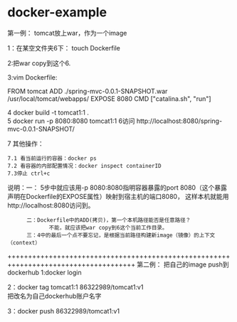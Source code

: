 # docker-example
第一例：
tomcat放上war，作为一个image

1：在某空文件夹6下：
touch Dockerfile

2:把war copy到这个6.

3:vim Dockerfile:

FROM tomcat
ADD ./spring-mvc-0.0.1-SNAPSHOT.war  /usr/local/tomcat/webapps/
EXPOSE 8080
CMD ["catalina.sh", "run"]

4 docker build -t tomcat1:1 .  
5 docker run -p 8080:8080 tomcat1:1
6访问 http://localhost:8080/spring-mvc-0.0.1-SNAPSHOT/

7 其他操作：
    
    7.1 看当前运行的容器：docker ps
    7.2 看容器的内部配置情况：docker inspect containerID
    7.3停止 ctrl+c

说明：一： 5步中就应该用-p 8080:8080指明容器暴露的port 8080（这个暴露声明在Dockerfile的EXPOSE属性）映射到宿主机的端口8080，
           这样本机就能用http://localhost:8080访问到。
       
          二：Dockerfile中的ADD(拷贝)，第一个本机路径能否是任意路径？
                 不能，就应该把war copy到6这个当前工作目录。
          三：4中的最后一个点不要忘记，是根据当前路径构建新image（镜像）的上下文（context）
          
 +++++++++++++++++++++++++++++++++++++++++++++++++++++++++++++++++++++++++++++++++++++
第二例：
把自己的image push到dockerhub
1:docker login

2：docker tag tomcat1:1    86322989/tomcat1:v1  
      把改名为自己dockerhub账户名字

3：docker push 86322989/tomcat1:v1          
